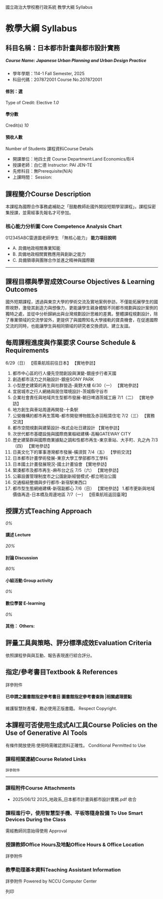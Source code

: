 國立政治大學校務行政系統 教學大綱 Syllabus
# 教學大綱 Syllabus
##  科目名稱：日本都市計畫與都市設計實務 
#####  Course Name: Japanese Urban Planning and Urban Design Practice
  * 學年學期：114-1 Fall Semester, 2025 
  * 科目代碼：207872001 Course No.207872001


#### 修別：選
Type of Credit: Elective 
_1.0_
#### 學分數
Credit(s)
_10_
#### 預收人數
Number of Students
課程資料Course Details
  * 開課單位：地四土資 Course Department:Land Economics/B/4 
  * 授課老師：白仁德 Instructor: PAI JEN-TE 
  * 先修科目：無Prerequisite(N/A)
  * 上課時間： Session: 


##  課程簡介Course Description
本課程為國際合作事務處補助之「鼓勵教師赴國外開設短期學習課程」。課程採密集授課，並需經事先報名才可參加。
###  核心能力分析圖 Core Competence Analysis Chart
012345ABC雷達圖老師學生
「無核心能力」 
**能力項目說明**
  * A. 具備地政相關專業知能
  * B. 具備地政相關實務應用與創新之能力
  * C. 具備領導與團隊合作並進之精神與國際觀


* * *
##  課程目標與學習成效Course Objectives & Learning Outcomes 
國外短期課程，透過與東京大學的學術交流及實地案例參訪，不僅能拓展學生的國際視野，激發其創造力與想像力，更能讓學生親身體驗不同都市規劃與設計案例的獨特之處，並從中分析歸納出與台灣規劃設計思維的差異。整體課程規劃設計，除了專業領域的交流學習外，更提供了與國際知名大學接軌的寶貴機會，在促進國際交流的同時，也能讓學生與相同領域的研究者交換資訊、建立友誼。
##  每周課程進度與作業要求 Course Schedule & Requirements
6/29（日）
【搭乘航班前往日本】
【實地參訪】
1. 都市中心區的行人優先空間創設與演變-銀座步行者天國
2. 創造都市活力之共融設計-銀座SONY PARK
3. 小型歷史建築的再生與社群營造-奥野大樓
6/30（一）
【實地參訪】
1. 宜居城市之行人網絡與居住環境設計-茨城縣守谷市
2. 企業社會責任與地域共生型都市發展-朝日啤酒茨城工廠
7/1（二）
【實地參訪】
1. 地方創生與車站周邊再開發-十条駅
2. 公營機構的都市再生策略-都市開發博物館及赤羽租賃住宅
7/2（三）
【實務交流】  
1. 都市空間規劃與建築設計-株式会社日建設計
【實地參訪】
1. 次世代都市基礎設施與國際商業樞紐建構-高輪GATEWAY CITY
2. 歷史建築群與國際商業據點之調和性都市再生-東京車站、大手町、丸之內
7/3（四）
【實地參訪】
1. 日美文化下的軍事港灣都市發展-橫須賀
7/4（五）
【學術交流】
1. 日本都市計畫學術發展-東京大學工學部都市工學科
2. 日本國土計畫發展現況-國土計畫協會
【實地參訪】
1. 緊湊都市及都市再生-麻布台之丘
7/5（六）
【實地參訪】
1. 公募設置管理制度市之公園創新經營模式-都立明治公園
2. 交通樞紐整備與步行都市-新宿駅東西口
3. 都市型生態網絡建構-新宿副都心
7/6（日）
【實地參訪】
1.都市更新與地域價值再造-日本橋及周邊地區
7/7（一）
【搭乘航班返回臺灣】
##  授課方式Teaching Approach
_0%_
####  講述 Lecture
_20%_
####  討論 Discussion
_80%_
####  小組活動 Group activity
_0%_
####  數位學習 E-learning
_0%_
####  其他： Others:
##  評量工具與策略、評分標準成效Evaluation Criteria
依照課程參與與互動、報告表現進行綜合評分。
##  指定/參考書目Textbook & References
詳參附件
####  已申請之圖書館指定參考書目  圖書館指定參考書查詢 |相關處理要點
維護智慧財產權，務必使用正版書籍。 Respect Copyright.
##  本課程可否使用生成式AI工具Course Policies on the Use of Generative AI Tools
有條件開放使用:使用時需確認資料正確性。 Conditional Permitted to Use 
###  課程相關連結Course Related Links
```
詳參附件
```

* * *
###  課程附件Course Attachments
  * 2025/06/12 2025_地政系_日本都市計畫與都市設計實務.pdf  收合 


###  課程進行中，使用智慧型手機、平板等隨身設備 To Use Smart Devices During the Class
需經教師同意始得使用  Approval
###  授課教師Office Hours及地點Office Hours & Office Location
詳參附件
###  教學助理基本資料Teaching Assistant Information
詳參附件
Powered by NCCU Computer Center
  
列印
